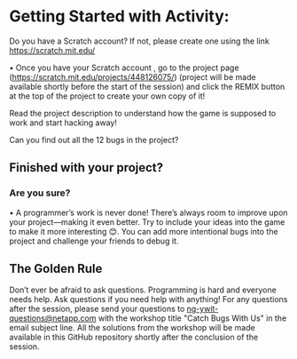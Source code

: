 # Getting Started with Activity:
Do you have a Scratch account? If not, please create one using the link https://scratch.mit.edu/

•	Once you have your Scratch account , go to the project page (https://scratch.mit.edu/projects/448126075/) (project will be made available shortly before the start of the session) and click the REMIX button at the top of the project to create your own copy of it!

Read the project description to understand how the game is supposed to work and start hacking away!

Can you find out all the 12 bugs in the project?


## Finished with your project?
### Are you sure?
•	A programmer’s work is never done! There’s always room to improve upon your project—making it even better. Try to include your ideas into the game to make it more interesting 😊. You can add more intentional bugs into the project and challenge your friends to debug it.

## The Golden Rule
Don’t ever be afraid to ask questions. Programming is hard and everyone needs help. Ask questions if you need help with anything! For any questions after the session, please send your questions to ng-ywit-questions@netapp.com with the workshop title "Catch Bugs With Us" in the email subject line. All the solutions from the workshop will be made available in this GitHub repository shortly after the conclusion of the session.
